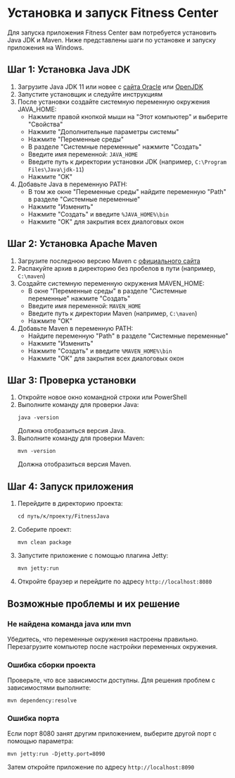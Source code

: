 # Установка и запуск Fitness Center

Для запуска приложения Fitness Center вам потребуется установить Java JDK и Maven. Ниже представлены шаги по установке и запуску приложения на Windows.

## Шаг 1: Установка Java JDK

1. Загрузите Java JDK 11 или новее с [сайта Oracle](https://www.oracle.com/java/technologies/downloads/) или [OpenJDK](https://adoptium.net/)
2. Запустите установщик и следуйте инструкциям
3. После установки создайте системную переменную окружения JAVA_HOME:
   - Нажмите правой кнопкой мыши на "Этот компьютер" и выберите "Свойства"
   - Нажмите "Дополнительные параметры системы"
   - Нажмите "Переменные среды"
   - В разделе "Системные переменные" нажмите "Создать"
   - Введите имя переменной: `JAVA_HOME`
   - Введите путь к директории установки JDK (например, `C:\Program Files\Java\jdk-11`)
   - Нажмите "OK"
4. Добавьте Java в переменную PATH:
   - В том же окне "Переменные среды" найдите переменную "Path" в разделе "Системные переменные"
   - Нажмите "Изменить"
   - Нажмите "Создать" и введите `%JAVA_HOME%\bin`
   - Нажмите "OK" для закрытия всех диалоговых окон

## Шаг 2: Установка Apache Maven

1. Загрузите последнюю версию Maven с [официального сайта](https://maven.apache.org/download.cgi)
2. Распакуйте архив в директорию без пробелов в пути (например, `C:\maven`)
3. Создайте системную переменную окружения MAVEN_HOME:
   - В окне "Переменные среды" в разделе "Системные переменные" нажмите "Создать"
   - Введите имя переменной: `MAVEN_HOME`
   - Введите путь к директории Maven (например, `C:\maven`)
   - Нажмите "OK"
4. Добавьте Maven в переменную PATH:
   - Найдите переменную "Path" в разделе "Системные переменные"
   - Нажмите "Изменить"
   - Нажмите "Создать" и введите `%MAVEN_HOME%\bin`
   - Нажмите "OK" для закрытия всех диалоговых окон

## Шаг 3: Проверка установки

1. Откройте новое окно командной строки или PowerShell
2. Выполните команду для проверки Java:
   ```
   java -version
   ```
   Должна отобразиться версия Java.
3. Выполните команду для проверки Maven:
   ```
   mvn -version
   ```
   Должна отобразиться версия Maven.

## Шаг 4: Запуск приложения

1. Перейдите в директорию проекта:
   ```
   cd путь/к/проекту/FitnessJava
   ```

2. Соберите проект:
   ```
   mvn clean package
   ```

3. Запустите приложение с помощью плагина Jetty:
   ```
   mvn jetty:run
   ```

4. Откройте браузер и перейдите по адресу `http://localhost:8080`

## Возможные проблемы и их решение

### Не найдена команда java или mvn

Убедитесь, что переменные окружения настроены правильно. Перезагрузите компьютер после настройки переменных окружения.

### Ошибка сборки проекта

Проверьте, что все зависимости доступны. Для решения проблем с зависимостями выполните:
```
mvn dependency:resolve
```

### Ошибка порта

Если порт 8080 занят другим приложением, выберите другой порт с помощью параметра:
```
mvn jetty:run -Djetty.port=8090
```

Затем откройте приложение по адресу `http://localhost:8090` 